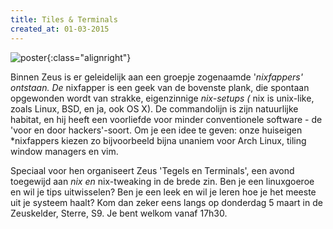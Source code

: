 ```yaml
---
title: Tiles & Terminals
created_at: 01-03-2015
---
```


![poster](https://zeus.ugent.be/wp-content/uploads/2015/03/poster-300x212.png){:class="alignright"}

Binnen Zeus is er geleidelijk aan een groepje zogenaamde '_nixfappers' ontstaan. De_ nixfapper is een geek van de bovenste plank, die spontaan opgewonden wordt van strakke, eigenzinnige _nix-setups (_ nix is unix-like, zoals Linux, BSD, en ja, ook OS X). De commandolijn is zijn natuurlijke habitat, en hij heeft een voorliefde voor minder conventionele software - de 'voor en door hackers'-soort. Om je een idee te geven: onze huiseigen *nixfappers kiezen zo bijvoorbeeld bijna unaniem voor Arch Linux, tiling window managers en vim.

Speciaal voor hen organiseert Zeus 'Tegels en Terminals', een avond toegewijd aan _nix en_ nix-tweaking in de brede zin. Ben je een linuxgoeroe en wil je tips uitwisselen? Ben je een leek en wil je leren hoe je het meeste uit je systeem haalt? Kom dan zeker eens langs op donderdag 5 maart in de Zeuskelder, Sterre, S9\. Je bent welkom vanaf 17h30.
